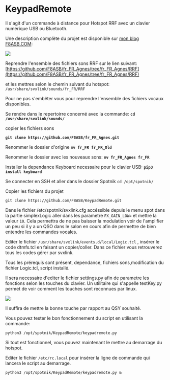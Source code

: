 # KeypadRemote
Il s'agit d'un commande à distance pour Hotspot RRF avec un clavier numérique USB ou Bluetooth.

Une description complète du projet est disponible sur [mon blog F8ASB.COM]( http://blog.f8asb.com/2021/11/06/keypadremote-le-…r-les-malvoyants/):

![](http://blog.f8asb.com/wp-content/uploads/2021/11/keypadremote01-1.jpg)

Reprendre l'ensemble des fichiers sons RRF sur le lien suivant:
[https://github.com/F8ASB/fr_FR_Agnes/tree/fr_FR_Agnes/RRF](https://github.com/F8ASB/fr_FR_Agnes/tree/fr_FR_Agnes/RRF)

et les mettres selon le chemin suivant du hotspot:
`/usr/share/svxlink/sounds/fr_FR/RRF`

Pour ne pas s'embêter vous pour reprendre l'ensemble des fichiers vocaux disponibles.

Se rendre dans le repertoirre concerné avec la commande:
**`cd /usr/share/svxlink/sounds/`**

copier les fichiers sons

**`git clone https://github.com/F8ASB/fr_FR_Agnes.git`**

Renommer le dossier d'origine
**`mv fr_FR fr_FR_Old`**

Renommer le dossier avec les nouveaux sons:
**`mv fr_FR_Agnes fr_FR`**

Installer la dependance Keyboard necessaire pour le clavier USB:
**`pip3 install keyboard`**

Se connecter en SSH et aller dans le dossier Spotnik
`cd /opt/spotnik/`

Copier les fichiers du projet

`git clone https://github.com/F8ASB/KeypadRemote.git`

Dans le fichier /etc/spotnik/svxlink.cfg accéssible depuis le menu spot
dans la partie simplexLogic aller dans les parametre `FX_GAIN_LOW=` et mettre la valeur `10`.
Cela permettra de ne pas baisser la modulation voir de l'amplifier un peu si il y a un QSO dans le salon en cours afin de permettre de bien entendre les commandes vocales.

Editer le fichier `/usr/share/svxlink/events.d/local/Logic.tcl` , insérer le code dtmfs.tcl en faisant un copier/coller.
Dans ce fichier vous retrouverez tous les codes gérer par svxlink.

Tous les prérequis sont présent, dependance, fichiers sons,modification du fichier Logic.tcl, script installé. 

Il sera necessaire d'editer le fichier settings.py afin de parametre les fonctions selon les touches du clavier. Un utilitaire qui s'appelle testKey.py permet de voir comment les touches sont reconnues par linux. 

![](http://blog.f8asb.com/wp-content/uploads/2021/11/testKey.png)

Il suffira de mettre la bonne touche par rapport au QSY souhaité.

Vous pouvez tester le bon fonctionnement du script en utilisant la commande:

`python3 /opt/spotnik/KeypadRemote/keypadremote.py`

Si tout est fonctionnel, vous pouvez maintenant le mettre au demarrage du hotspot.

Editer le fichier `/etc/rc.local` pour insérer la ligne de commande qui lancera le script au demarrage.

`python3 /opt/spotnik/KeypadRemote/keypadremote.py &`
